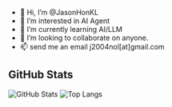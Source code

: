 - 👋 Hi, I’m @JasonHonKL
- 👀 I’m interested in AI Agent
- 🌱 I’m currently learning AI/LLM
- 💞️ I’m looking to collaborate on anyone.
- 📫 send me an email j2004nol[at]gmail.com

## GitHub Stats
![GitHub Stats](https://github-readme-stats.vercel.app/api?username=JasonHonKL&show_icons=true&theme=tokyonight)
![Top Langs](https://github-readme-stats.vercel.app/api/top-langs/?username=JasonHonKL4&layout=compact&theme=tokyonight&langs_count=8)

<!---
JasonHonKL/JasonHonKL is a ✨ special ✨ repository because its `README.md` (this file) appears on your GitHub profile.
You can click the Preview link to take a look at your changes.
--->
